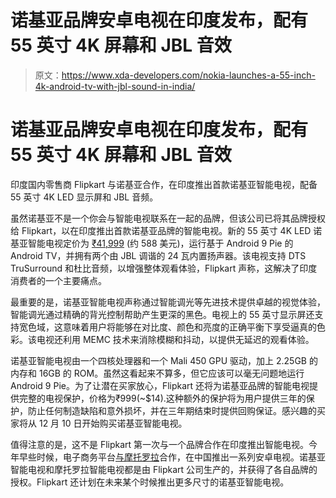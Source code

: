 # 诺基亚品牌安卓电视在印度发布，配有 55 英寸 4K 屏幕和 JBL 音效

> 原文：<https://www.xda-developers.com/nokia-launches-a-55-inch-4k-android-tv-with-jbl-sound-in-india/>

# 诺基亚品牌安卓电视在印度发布，配有 55 英寸 4K 屏幕和 JBL 音效

印度国内零售商 Flipkart 与诺基亚合作，在印度推出首款诺基亚智能电视，配备 55 英寸 4K LED 显示屏和 JBL 音频。

虽然诺基亚不是一个你会与智能电视联系在一起的品牌，但该公司已将其品牌授权给 Flipkart，以在印度推出首款诺基亚品牌的智能电视。新的 55 英寸 4K LED 诺基亚智能电视定价为 [₹41,999](https://www.flipkart.com/nokia-139cm-55-inch-ultra-hd-4k-led-smart-android-tv-sound-jbl/p/itmffvfvyztsmfmq?pid=TVSFFVFVJEGZ3R5H) (约 588 美元)，运行基于 Android 9 Pie 的 Android TV，并拥有两个由 JBL 调谐的 24 瓦内置扬声器。该电视支持 DTS TruSurround 和杜比音频，以增强整体观看体验，Flipkart 声称，这解决了印度消费者的一个主要痛点。

最重要的是，诺基亚智能电视声称通过智能调光等先进技术提供卓越的视觉体验，智能调光通过精确的背光控制帮助产生更深的黑色。电视上的 55 英寸显示屏还支持宽色域，这意味着用户将能够在对比度、颜色和亮度的正确平衡下享受逼真的色彩。该电视还利用 MEMC 技术来消除模糊和抖动，以提供无延迟的观看体验。

诺基亚智能电视由一个四核处理器和一个 Mali 450 GPU 驱动，加上 2.25GB 的内存和 16GB 的 ROM。虽然这看起来不算多，但它应该可以毫无问题地运行 Android 9 Pie。为了让潜在买家放心，Flipkart 还将为诺基亚品牌的智能电视提供完整的电视保护，价格为₹999(~$14).这种额外的保护将为用户提供三年的保护，防止任何制造缺陷和意外损坏，并在三年期结束时提供回购保证。感兴趣的买家将从 12 月 10 日开始购买诺基亚智能电视。

值得注意的是，这不是 Flipkart 第一次与一个品牌合作在印度推出智能电视。今年早些时候，电子商务平台[与摩托罗拉](https://www.xda-developers.com/motorola-flipkart-android-tv-india/)合作，在中国推出一系列安卓电视。诺基亚智能电视和摩托罗拉智能电视都是由 Flipkart 公司生产的，并获得了各自品牌的授权。Flipkart 还计划在未来某个时候推出更多尺寸的诺基亚智能电视。